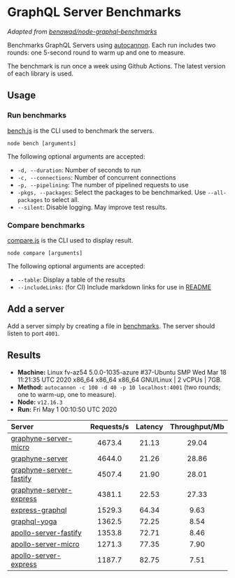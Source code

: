 # GraphQL Server Benchmarks

*Adapted from [benawad/node-graphql-benchmarks](https://github.com/benawad/node-graphql-benchmarks)*

Benchmarks GraphQL Servers using [autocannon](https://github.com/mcollina/autocannon). Each run includes two rounds: one 5-second round to warm up and one to measure.

The benchmark is run once a week using Github Actions. The latest version of each library is used.

## Usage

### Run benchmarks

[bench.js](bench.js) is the CLI used to benchmark the servers.

```shell
node bench [arguments]
```

The following optional arguments are accepted:

- `-d, --duration`: Number of seconds to run
- `-c, --connections`: Number of concurrent connections
- `-p, --pipelining`:  The number of pipelined requests to use
- `-pkgs, --packages`: Select the packages to be benchmarked. Use `--all-packages` to select all.
- `--silent`: Disable logging. May improve test results.

### Compare benchmarks

[compare.js](compare.js) is the CLI used to display result.

```shell
node compare [arguments]
```

The following optional arguments are accepted:

- `--table`: Display a table of the results
- `--includeLinks`: (for CI) Include markdown links for use in [README](README.md)

## Add a server

Add a server simply by creating a file in [benchmarks](benchmarks). The server should listen to port `4001`.

## Results

- __Machine:__ Linux fv-az54 5.0.0-1035-azure #37-Ubuntu SMP Wed Mar 18 11:21:35 UTC 2020 x86_64 x86_64 x86_64 GNU/Linux | 2 vCPUs | 7GB.
- __Method:__ `autocannon -c 100 -d 40 -p 10 localhost:4001` (two rounds; one to warm-up, one to measure).
- __Node:__ `v12.16.3`
- __Run:__ Fri May  1 00:10:50 UTC 2020

| Server                                                           | Requests/s | Latency | Throughput/Mb |
| :--------------------------------------------------------------- | :--------: | :-----: | :-----------: |
| [graphyne-server-micro](benchmarks/graphyne-server-micro.js)     |   4673.4   |  21.13  |     29.04     |
| [graphyne-server](benchmarks/graphyne-server.js)                 |   4644.0   |  21.26  |     28.86     |
| [graphyne-server-fastify](benchmarks/graphyne-server-fastify.js) |   4507.4   |  21.90  |     28.01     |
| [graphyne-server-express](benchmarks/graphyne-server-express.js) |   4381.1   |  22.53  |     27.33     |
| [express-graphql](benchmarks/express-graphql.js)                 |   1529.3   |  64.34  |      9.63     |
| [graphql-yoga](benchmarks/graphql-yoga.js)                       |   1362.5   |  72.25  |      8.54     |
| [apollo-server-fastify](benchmarks/apollo-server-fastify.js)     |   1353.8   |  72.71  |      8.46     |
| [apollo-server-micro](benchmarks/apollo-server-micro.js)         |   1271.3   |  77.35  |      7.90     |
| [apollo-server-express](benchmarks/apollo-server-express.js)     |   1187.7   |  82.75  |      7.51     |
